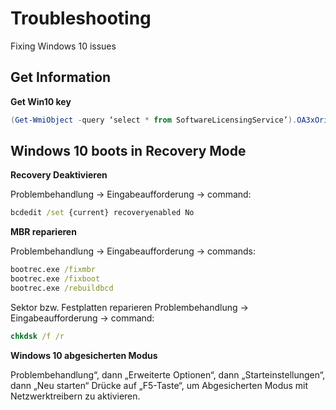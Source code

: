 # Troubleshooting

Fixing Windows 10 issues

## Get Information

**Get Win10 key**

```powershell
(Get-WmiObject -query ‘select * from SoftwareLicensingService’).OA3xOriginalProductKey
```

## Windows 10 boots in Recovery Mode

**Recovery Deaktivieren**

Problembehandlung -> Eingabeaufforderung -> command:

```cmd
bcdedit /set {current} recoveryenabled No
```

**MBR reparieren**

Problembehandlung -> Eingabeaufforderung -> commands:

```cmd
bootrec.exe /fixmbr
bootrec.exe /fixboot
bootrec.exe /rebuildbcd
```

Sektor bzw. Festplatten reparieren
Problembehandlung -> Eingabeaufforderung -> command:

```cmd
chkdsk /f /r
```

**Windows 10 abgesicherten Modus**

Problembehandlung“, dann „Erweiterte Optionen“, dann „Starteinstellungen“, dann „Neu starten“
Drücke auf „F5-Taste“, um Abgesicherten Modus mit Netzwerktreibern zu aktivieren.
